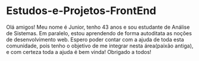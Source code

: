 # Estudos-e-Projetos-FrontEnd

Olá amigos! Meu nome é Junior, tenho 43 anos e sou estudante de Análise de Sistemas. Em paralelo, estou aprendendo de forma autoditata as noções de desenvolvimento
web. Espero poder contar com a ajuda de toda esta comunidade, pois tenho o objetivo de me integrar nesta área(paixão antiga), e com certeza toda a ajuda é bem vinda!
Obrigado a todos!
